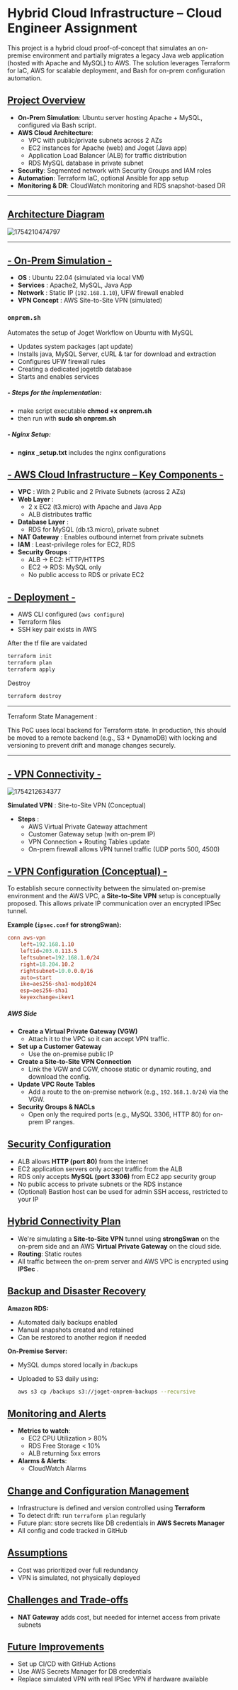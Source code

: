 # Hybrid Cloud Infrastructure – Cloud Engineer Assignment

This project is a hybrid cloud proof-of-concept that simulates an on-premise environment and partially migrates a legacy Java web application (hosted with Apache and MySQL) to AWS. The solution leverages Terraform for IaC, AWS for scalable deployment, and Bash for on-prem configuration automation.

## [Project Overview]()

- **On-Prem Simulation**: Ubuntu server hosting Apache + MySQL, configured via Bash script.
- **AWS Cloud Architecture**:
  - VPC with public/private subnets across 2 AZs
  - EC2 instances for Apache (web) and Joget (Java app)
  - Application Load Balancer (ALB) for traffic distribution
  - RDS MySQL database in private subnet
- **Security**: Segmented network with Security Groups and IAM roles
- **Automation**: Terraform IaC, optional Ansible for app setup
- **Monitoring & DR**: CloudWatch monitoring and RDS snapshot-based DR

---

## [Architecture Diagram]()

![1754210474797](image/readme/1754210474797.png)

---

## [- On-Prem Simulation -]()

* **OS** : Ubuntu 22.04 (simulated via local VM)
* **Services** : Apache2, MySQL, Java App
* **Network** : Static IP (`192.168.1.10`), UFW firewall enabled
* **VPN Concept** : AWS Site-to-Site VPN (simulated)

### `onprem.sh`

Automates the setup of Joget Workflow on Ubuntu with MySQL

- Updates system packages (apt update)
- Installs java, MySQL Server, cURL & tar for download and extraction
- Configures UFW firewall rules
- Creating a dedicated jogetdb database
- Starts and enables services

##### - Steps for the implementation:

- make script executable **chmod +x onprem.sh**
- then run with **sudo sh onprem.sh**

##### - Nginx Setup:

- **nginx _setup.txt** includes the nginx configurations

## [- AWS Cloud Infrastructure – Key Components -]()

* **VPC** : With 2 Public and 2 Private Subnets (across 2 AZs)
* **Web Layer** :
  * 2 x EC2 (t3.micro) with Apache and Java App
  * ALB distributes traffic
* **Database Layer** :
  * RDS for MySQL (db.t3.micro), private subnet
* **NAT Gateway** : Enables outbound internet from private subnets
* **IAM** : Least-privilege roles for EC2, RDS
* **Security Groups** :
  * ALB → EC2: HTTP/HTTPS
  * EC2 → RDS: MySQL only
  * No public access to RDS or private EC2

## [- Deployment -]()

- AWS CLI configured (`aws configure`)
- Terraform files
- SSH key pair exists in AWS

After the tf file are vaidated

```bash
terraform init
terraform plan
terraform apply
```

Destroy

```bash
terraform destroy
```

---

Terraform State Management :

This PoC uses local backend for Terraform state. In production, this should be moved to a remote backend (e.g., S3 + DynamoDB) with locking and versioning to prevent drift and manage changes securely.

---

## [- VPN Connectivity -]()

![1754212634377](image/readme/1754212634377.png)

**Simulated VPN** : Site-to-Site VPN (Conceptual)

* **Steps** :
  * AWS Virtual Private Gateway attachment
  * Customer Gateway setup (with on-prem IP)
  * VPN Connection + Routing Tables update
  * On-prem firewall allows VPN tunnel traffic (UDP ports 500, 4500)

## [- VPN Configuration (Conceptual) -]()

To establish secure connectivity between the simulated on-premise environment and the AWS VPC, a **Site-to-Site VPN** setup is conceptually proposed. This allows private IP communication over an encrypted IPSec tunnel.

**Example (`ipsec.conf` for strongSwan):**

```conf
conn aws-vpn
    left=192.168.1.10
    leftid=203.0.113.5
    leftsubnet=192.168.1.0/24
    right=18.204.10.2
    rightsubnet=10.0.0.0/16
    auto=start
    ike=aes256-sha1-modp1024
    esp=aes256-sha1
    keyexchange=ikev1
```

##### AWS Side

* **Create a Virtual Private Gateway (VGW)**
  * Attach it to the VPC so it can accept VPN traffic.
* **Set up a Customer Gateway**
  * Use the on-premise public IP
* **Create a Site-to-Site VPN Connection**
  * Link the VGW and CGW, choose static or dynamic routing, and download the config.
* **Update VPC Route Tables**
  * Add a route to the on-premise network (e.g., `192.168.1.0/24`) via the VGW.
* **Security Groups & NACLs**
  * Open only the required ports (e.g., MySQL 3306, HTTP 80) for on-prem IP ranges.

## [Security Configuration]()

* ALB allows **HTTP (port 80)** from the internet
* EC2 application servers only accept traffic from the ALB
* RDS only accepts **MySQL (port 3306)** from EC2 app security group
* No public access to private subnets or the RDS instance
* (Optional) Bastion host can be used for admin SSH access, restricted to your IP

## [Hybrid Connectivity Plan]()

- We're simulating a **Site-to-Site VPN** tunnel using **strongSwan** on the on-prem side and an AWS **Virtual Private Gateway** on the cloud side.
- **Routing**: Static routes
- All traffic between the on-prem server and AWS VPC is encrypted using  **IPSec** .

## [Backup and Disaster Recovery]()

**Amazon RDS:**

* Automated daily backups enabled
* Manual snapshots created and retained
* Can be restored to another region if needed

**On-Premise Server:**

* MySQL dumps stored locally in /backups
* Uploaded to S3 daily using:

  ```bash
  aws s3 cp /backups s3://joget-onprem-backups --recursive
  ```

## [Monitoring and Alerts]()

- **Metrics to watch**:
  - EC2 CPU Utilization > 80%
  - RDS Free Storage < 10%
  - ALB returning 5xx errors
- **Alarms & Alerts**:
  - CloudWatch Alarms

## [Change and Configuration Management]()

- Infrastructure is defined and version controlled using **Terraform**
- To detect drift: run `terraform plan` regularly
- Future plan: store secrets like DB credentials in **AWS Secrets Manager**
- All config and code tracked in GitHub

## [Assumptions]()

- Cost was prioritized over full redundancy
- VPN is simulated, not physically deployed

## [Challenges and Trade-offs]()

- **NAT Gateway** adds cost, but needed for internet access from private subnets

## [Future Improvements]()

- Set up CI/CD with GitHub Actions
- Use AWS Secrets Manager for DB credentials
- Replace simulated VPN with real IPSec VPN if hardware available
